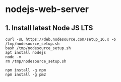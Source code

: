 # nodejs-web-server
## 1. Install latest Node JS LTS
```
curl -sL https://deb.nodesource.com/setup_16.x -o /tmp/nodesource_setup.sh
bash /tmp/nodesource_setup.sh
apt install nodejs
node -v
rm /tmp/nodesource_setup.sh

npm install -g npm
npm install -g pm2
```
